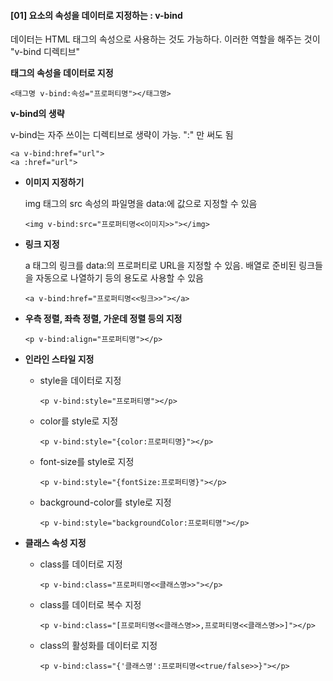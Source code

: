 #### [01] 요소의 속성을 데이터로 지정하는 : v-bind

데이터는 HTML 태그의 속성으로 사용하는 것도 가능하다. 이러한 역할을 해주는 것이 "v-bind 디렉티브"

**태그의 속성을 데이터로 지정**

```
<태그명 v-bind:속성="프로퍼티명"></태그명>
```

**v-bind의 생략**

v-bind는 자주 쓰이는 디렉티브로 생략이 가능. ":" 만 써도 됨

```
<a v-bind:href="url">
<a :href="url">
```

- **이미지 지정하기**

  img 태그의 src 속성의 파일명을 data:에 값으로 지정할 수 있음

  ```
  <img v-bind:src="프로퍼티명<<이미지>>"></img>
  ```

- **링크 지정**

  a 태그의 링크를 data:의 프로퍼티로 URL을 지정할 수 있음. 배열로 준비된 링크들을 자동으로 나열하기 등의 용도로 사용할 수 있음

  ```
  <a v-bind:href="프로퍼티명<<링크>>"></a>
  ```

- **우측 정렬, 좌측 정렬, 가운데 정렬 등의 지정**

  ```
  <p v-bind:align="프로퍼티명"></p>
  ```

- **인라인 스타일 지정**

  - style을 데이터로 지정

    ```
    <p v-bind:style="프로퍼티명"></p>
    ```

  - color를 style로 지정

    ```
    <p v-bind:style="{color:프로퍼티명}"></p>
    ```

  - font-size를 style로 지정

    ```
    <p v-bind:style="{fontSize:프로퍼티명}"></p>
    ```

  - background-color를 style로 지정

    ```
    <p v-bind:style="backgroundColor:프로퍼티명"></p>
    ```

- **클래스 속성 지정**

  - class를 데이터로 지정

    ```
    <p v-bind:class="프로퍼티명<<클래스명>>"></p>
    ```

  - class를 데이터로 복수 지정

    ```
    <p v-bind:class="[프로퍼티명<<클래스명>>,프로퍼티명<<클래스명>>]"></p>
    ```

  - class의 활성화를 데이터로 지정

    ```
    <p v-bind:class="{'클래스명':프로퍼티명<<true/false>>}"></p>
    ```